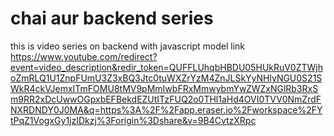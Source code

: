 # chai aur backend series
this is video series on backend with javascript
model link
https://www.youtube.com/redirect?event=video_description&redir_token=QUFFLUhqbHBDU05HUkRuV0ZTWjhoZmRLQ1U1ZnpFUmU3Z3xBQ3Jtc0tuWXZrYzM4ZnJLSkYyNHlyNGU0S21SWkR4ckVJemxITmFOMU8tMV9pMmIwbFRxMmwybmYwZWZxNGlRb3RxSm9RR2xDcUwwOGpxbEFBekdEZUtITzFUQ2o0THl1aHd4OVI0TVV0NmZrdFNXRDNDY0J0MA&q=https%3A%2F%2Fapp.eraser.io%2Fworkspace%2FYtPqZ1VogxGy1jzIDkzj%3Forigin%3Dshare&v=9B4CvtzXRpc
